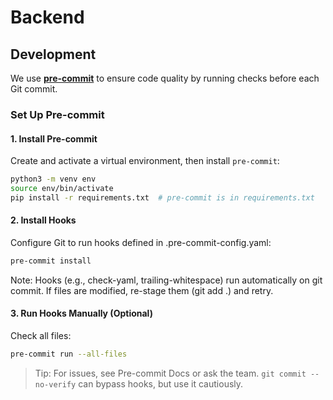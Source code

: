 
# Backend

## Development

We use [**pre-commit**](https://pre-commit.com) to ensure code quality by running checks before each Git commit.

### Set Up Pre-commit

#### 1. Install Pre-commit
Create and activate a virtual environment, then install `pre-commit`:

```bash
python3 -m venv env
source env/bin/activate
pip install -r requirements.txt  # pre-commit is in requirements.txt
```

#### 2. Install Hooks
Configure Git to run hooks defined in .pre-commit-config.yaml:
```bash
pre-commit install
```

Note: Hooks (e.g., check-yaml, trailing-whitespace) run automatically on git commit. If files are modified, re-stage them (git add .) and retry.

#### 3. Run Hooks Manually (Optional)
Check all files:

```bash
pre-commit run --all-files
```

> Tip: For issues, see Pre-commit Docs or ask the team. `git commit --no-verify` can bypass hooks, but use it cautiously.
